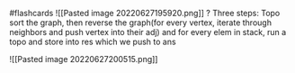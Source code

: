 #flashcards 
![[Pasted image 20220627195920.png]]
?
Three steps: Topo sort the graph, then reverse the graph(for every vertex, iterate through neighbors and push vertex into their adj) and for every elem in stack, run a topo and store into res which we push to ans

![[Pasted image 20220627200515.png]]